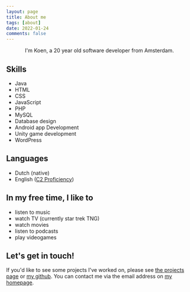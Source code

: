 ```yaml
---
layout: page
title: About me
tags: [about]
date: 2022-01-24
comments: false
---
```

    
<center>I'm Koen, a 20 year old software developer from Amsterdam.</center>

## Skills
* Java
* HTML
* CSS
* JavaScript
* PHP
* MySQL
* Database design
* Android app Development
* Unity game development
* WordPress

## Languages
* Dutch (native)
* English ([C2 Proficiency](https://www.cambridgeenglish.org/exams-and-tests/proficiency/))

## In my free time, I like to
* listen to music
* watch TV (currently star trek TNG)
* watch movies
* listen to podcasts
* play videogames

## Let's get in touch!
If you'd like to see some projects I've worked on, please see [the projects page](https://koengf.io/projects) or [my github](https://github.com/koenGF?tab=repositories).
You can contact me via the email address on [my homepage](https://koengf.github.io).
